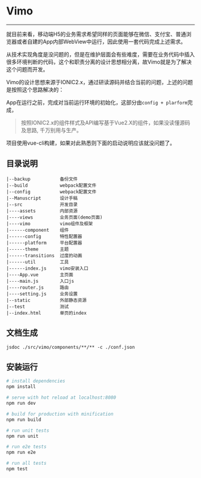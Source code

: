 # Vimo
---

就目前来看，移动端H5的业务需求希望同样的页面能够在微信、支付宝、普通浏览器或者自建的App内部WebView中运行，因此使用一套代码完成上述需求。




从技术实现角度是没问题的，但是在维护层面会有些难度，需要在业务代码中插入很多环境判断的代码，这个和职责分离的设计思想相分离，故Vimo就是为了解决这个问题而开发。

Vimo的设计思想来源于IONIC2.x，通过研读源码并结合当前的问题，上述的问题是按照这个思路解决的：



App在运行之前，完成对当前运行环境的初始化，这部分由`config + plarform`完成，

> 按照IONIC2.x的组件样式及API编写基于Vue2.X的组件，如果没读懂源码及思路, 千万别用与生产。




项目使用vue-cli构建，如果对此熟悉则下面的启动说明应该就没问题了。

## 目录说明
```
|--backup			备份文件
|--build  			webpack配置文件
|--config  			webpack配置文件
|--Manuscript  		设计手稿
|--src				开发目录
|----assets			内部资源
|----views			业务页面(demo页面)
|----vimo			vimo组件及框架
|------component	组件
|------config		特性配置器
|------platform		平台配置器
|------theme		主题
|------transitions	过度的动画
|------util			工具
|------index.js		vimo安装入口
|----App.vue		主页面
|----main.js		入口js
|----router.js		路由
|----setting.js		业务设置
|--static			外部静态资源
|--test				测试
|--index.html		单页的index
```

## 文档生成

```
jsdoc ./src/vimo/components/**/** -c ./conf.json

```

## 安装运行

``` bash
# install dependencies
npm install

# serve with hot reload at localhost:8080
npm run dev

# build for production with minification
npm run build

# run unit tests
npm run unit

# run e2e tests
npm run e2e

# run all tests
npm test
```

